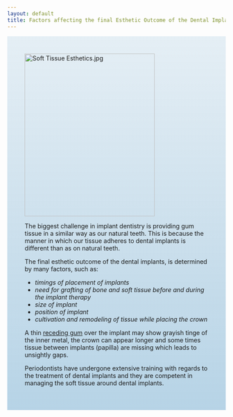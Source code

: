 ```yaml
---
layout: default
title: Factors affecting the final Esthetic Outcome of the Dental Implants
---
```


<div class="row">

<div class="col-xs-12 col-sm-12  primary_color text-light featured-text no-gutters">
<div class=" col-md-12" style="background: linear-gradient( rgba(17,113,175,0.1), rgba(17,113,175,0.3) ), url() center; padding: 8%;">


<div class="thumb tright"><div class="thumbinner" style="width:302px;"><a href="/File:Soft_Tissue_Esthetics.jpg" class="image"><img alt="Soft Tissue Esthetics.jpg" src="/images/thumb/4/4c/Soft_Tissue_Esthetics.jpg/300px-Soft_Tissue_Esthetics.jpg" width="300" height="375" class="thumbimage" srcset="/images/thumb/4/4c/Soft_Tissue_Esthetics.jpg/450px-Soft_Tissue_Esthetics.jpg 1.5x, /images/thumb/4/4c/Soft_Tissue_Esthetics.jpg/600px-Soft_Tissue_Esthetics.jpg 2x" /></a>  <div class="thumbcaption"><div class="magnify"><a href="/File:Soft_Tissue_Esthetics.jpg" class="internal" title="Enlarge"></a></div></div></div></div>
<p>The biggest challenge in implant dentistry is providing gum tissue in a similar way as our natural teeth. This is because the manner in which our tissue adheres to dental implants is different than as on natural teeth.
</p><p>The final esthetic outcome of the dental implants, is determined by many factors, such as:
</p>
<ul><li> <i>timings of placement of implants</i></li>
<li> <i>need for grafting of bone and soft tissue before and during the implant therapy</i></li>
<li> <i>size of implant</i></li>
<li> <i>position of implant</i></li>
<li> <i>cultivation and remodeling of tissue while placing the crown</i></li></ul>
<p>A thin <a href="/index.php?title=receding_gum&amp;action=edit&amp;redlink=1" class="new" title="receding gum (page does not exist)">receding gum</a> over the implant may show grayish tinge of the inner metal, the crown can appear longer and some times tissue between implants (papilla) are missing which leads to unsightly gaps.
</p><p>Periodontists have undergone extensive training with regards to the treatment of dental implants and they are competent in managing the soft tissue around dental implants.
</p>
<!-- Saved in parser cache with key valley:pcache:idhash:35-0!*!0!*!*!5!* and timestamp 20220727184911 and revision id 36
 -->
</div>